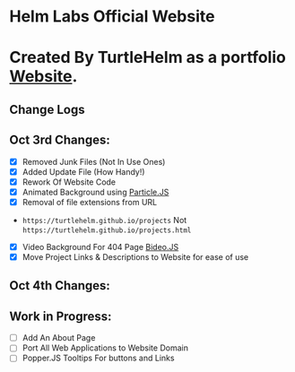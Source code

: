 # Helm Labs Official Website

# Created By TurtleHelm as a portfolio [Website](https://turtlehelm.github.io).



## Change Logs

 ## Oct 3rd Changes:  
 - [x] Removed Junk Files (Not In Use Ones)  
 - [x] Added Update File (How Handy!)  
 - [x] Rework Of Website Code  
 - [x] Animated Background using [Particle.JS](https://github.com/VincentGarreau/particles.js/)  
 - [x] Removal of file extensions from URL  
 - `https://turtlehelm.github.io/projects` Not `https://turtlehelm.github.io/projects.html`  
 - [x] Video Background For 404 Page [Bideo.JS](https://github.com/rishabhp/bideo.js)  
 - [x] Move Project Links & Descriptions to Website for ease of use  

 ## Oct 4th Changes:  

 ## Work in Progress:  
 - [ ] Add An About Page  
 - [ ] Port All Web Applications to Website Domain 
 - [ ] Popper.JS Tooltips For buttons and Links 
